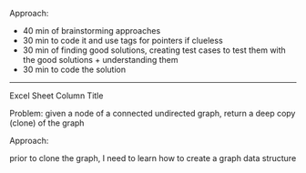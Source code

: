 Approach:
- 40 min of brainstorming approaches
- 30 min to code it and use tags for pointers if clueless
- 30 min of finding good solutions, creating test cases to test them with the good solutions + understanding them
- 30 min to code the solution

--------
Excel Sheet Column Title

Problem: given a node of a connected undirected graph, return a deep copy (clone) of the graph 

Approach:

prior to clone the graph, I need to learn how to create a graph data structure